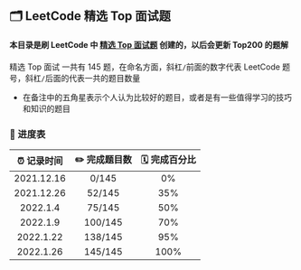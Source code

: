 ## 🗂 LeetCode 精选 Top 面试题

#### 本目录是刷 LeetCode 中 [精选 Top 面试题](https://leetcode-cn.com/problem-list/2ckc81c/) 创建的，以后会更新 Top200 的题解   
精选 Top 面试 一共有 145 题，在命名方面，斜杠```/```前面的数字代表 LeetCode 题号，斜杠```/```后面的代表一共的题目数量  
* 在备注中的五角星表示个人认为比较好的题目，或者是有一些值得学习的技巧和知识的题目   

###  📅 进度表

| ⏰ 记录时间 | ✏️ 完成题目数 | 🗓 完成百分比 |
| :--------: | :----------: | :----------: |
| 2021.12.16 |    0/145    |     0%      |
| 2021.12.26 |    52/145    |     35%      |
| 2022.1.4 |    75/145    |     50%      |
| 2022.1.9 |    100/145    |     70%      |
| 2022.1.22 |    138/145    |     95%      |
| 2022.1.26 |    145/145    |     100%      |
